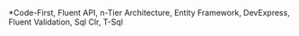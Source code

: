  *Code-First, Fluent API, n-Tier Architecture, Entity Framework, DevExpress, Fluent Validation, Sql Clr, T-Sql
